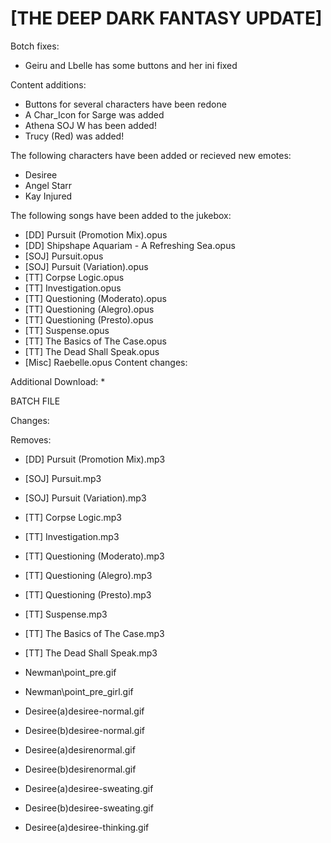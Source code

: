 # [THE DEEP DARK FANTASY UPDATE]

Botch fixes:
   * Geiru and Lbelle has some buttons and her ini fixed
  
Content additions:
   * Buttons for several characters have been redone
   * A Char_Icon for Sarge was added
   * Athena SOJ W has been added!
   * Trucy (Red) was added! 
   

The following characters have been added or recieved new emotes:
   * Desiree
   * Angel Starr
   * Kay Injured

The following songs have been added to the jukebox:
   * [DD] Pursuit (Promotion Mix).opus
   * [DD] Shipshape Aquariam - A Refreshing Sea.opus
   * [SOJ] Pursuit.opus
   * [SOJ] Pursuit (Variation).opus
   * [TT] Corpse Logic.opus
   * [TT] Investigation.opus
   * [TT] Questioning (Moderato).opus
   * [TT] Questioning (Alegro).opus
   * [TT] Questioning (Presto).opus
   * [TT] Suspense.opus
   * [TT] The Basics of The Case.opus
   * [TT] The Dead Shall Speak.opus
   * [Misc] Raebelle.opus
Content changes:


Additional Download:
  * 
 
BATCH FILE

  
Changes:

Removes:

   * [DD] Pursuit (Promotion Mix).mp3
   * [SOJ] Pursuit.mp3
   * [SOJ] Pursuit (Variation).mp3
   * [TT] Corpse Logic.mp3
   * [TT] Investigation.mp3
   * [TT] Questioning (Moderato).mp3
   * [TT] Questioning (Alegro).mp3
   * [TT] Questioning (Presto).mp3
   * [TT] Suspense.mp3
   * [TT] The Basics of The Case.mp3
   * [TT] The Dead Shall Speak.mp3

   * Newman\point_pre.gif
   * Newman\point_pre_girl.gif
   * Desiree\(a)desiree-normal.gif
   * Desiree\(b)desiree-normal.gif
   * Desiree\(a)desirenormal.gif
   * Desiree\(b)desirenormal.gif
   * Desiree\(a)desiree-sweating.gif
   * Desiree\(b)desiree-sweating.gif
   * Desiree\(a)desiree-thinking.gif
